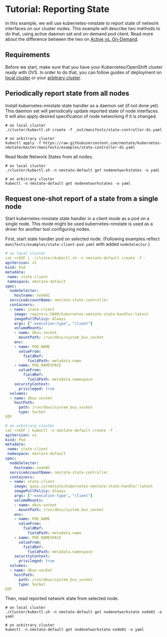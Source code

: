 # Tutorial: Reporting State

In this example, we will use kubernetes-nmstate to report state of network
interfaces on our cluster nodes. This example will describe two methods to
do that, using active daemon set and on-demand pod client. Read more about
the difference between the two on
[Active vs. On-Demand](user-guide-active-vs-on-demand.md).

## Requirements

Before we start, make sure that you have your Kubernetes/OpenShift cluster
ready with OVS. In order to do that, you can follow guides of deployment on
[local cluster](deployment-local-cluster.md) or your
[arbitrary cluster](deployment-arbitrary-cluster.md).

## Periodically report state from all nodes

Install kubernetes-nmstate state handler as a daemon set (if not done yet). This
daemon set will periodically update reported state of node interfaces. It will
also apply desired specification of node networking if it is changed.

```shell
# on local cluster
./cluster/kubectl.sh create -f _out/manifests/state-controller-ds.yaml

# on arbitrary cluster
kubectl apply -f https://raw.githubusercontent.com/nmstate/kubernetes-nmstate/master/manifests/examples/state-controller-ds.yaml
```

Read Node Network States from all nodes.

```shell
# on local cluster
./cluster/kubectl.sh -n nmstate-default get nodenetworkstates -o yaml

# on arbitrary cluster
kubectl -n nmstate-default get nodenetworkstates -o yaml
```

## Request one-shot report of a state from a single node

Start kubernetes-nmstate state handler in a client mode as a pod on a single
node. This mode might be used kubernetes-nmstate is used as a driver for another
tool configuring nodes.

First, start state handler pod on selected node. (Following examples reflect
`manifests/examples/state-client-pod.yaml` with added `nodeSelector`.)

```yaml
# on local cluster
cat <<EOF | ./cluster/kubectl.sh -n nmstate-default create -f -
apiVersion: v1
kind: Pod
metadata:
 name: state-client
 namespace: nmstate-default
spec:
  nodeSelector:
    hostname: node01
  serviceAccountName: nmstate-state-controller
  containers:
  - name: state-client
    image: registry:5000/kubernetes-nmstate-state-handler:latest
    imagePullPolicy: Always
    args: ["-execution-type", "client"]
    volumeMounts:
    - name: dbus-socket
      mountPath: /run/dbus/system_bus_socket
    env:
    - name: POD_NAME
      valueFrom:
        fieldRef:
          fieldPath: metadata.name
    - name: POD_NAMESPACE
      valueFrom:
        fieldRef:
          fieldPath: metadata.namespace
    securityContext:
      privileged: true
  volumes:
  - name: dbus-socket
    hostPath:
      path: /run/dbus/system_bus_socket
      type: Socket
EOF

# on arbitrary cluster
cat <<EOF | kubectl -n nmstate-default create -f -
apiVersion: v1
kind: Pod
metadata:
 name: state-client
 namespace: nmstate-default
spec:
  nodeSelector:
    hostname: node01
  serviceAccountName: nmstate-state-controller
  containers:
  - name: state-client
    image: quay.io/nmstate/kubernetes-nmstate-state-handler:latest
    imagePullPolicy: Always
    args: ["-execution-type", "client"]
    volumeMounts:
    - name: dbus-socket
      mountPath: /run/dbus/system_bus_socket
    env:
    - name: POD_NAME
      valueFrom:
        fieldRef:
          fieldPath: metadata.name
    - name: POD_NAMESPACE
      valueFrom:
        fieldRef:
          fieldPath: metadata.namespace
    securityContext:
      privileged: true
  volumes:
  - name: dbus-socket
    hostPath:
      path: /run/dbus/system_bus_socket
      type: Socket
EOF
```

Then, read reported network state from selected node.

```shell
# on local cluster
./cluster/kubectl.sh -n nmstate-default get nodenetworkstate node01 -o yaml

# on arbitrary cluster
kubectl -n nmstate-default get nodenetworkstate node01 -o yaml
```
